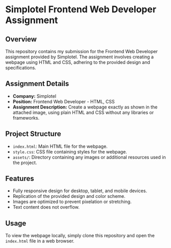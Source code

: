 # Simplotel Frontend Web Developer Assignment

## Overview

This repository contains my submission for the Frontend Web Developer assignment provided by Simplotel. The assignment involves creating a webpage using HTML and CSS, adhering to the provided design and specifications.

## Assignment Details

- **Company:** Simplotel
- **Position:** Frontend Web Developer - HTML, CSS
- **Assignment Description:** Create a webpage exactly as shown in the attached image, using plain HTML and CSS without any libraries or frameworks.

## Project Structure

- `index.html`: Main HTML file for the webpage.
- `style.css`: CSS file containing styles for the webpage.
- `assets/`: Directory containing any images or additional resources used in the project.

## Features

- Fully responsive design for desktop, tablet, and mobile devices.
- Replication of the provided design and color scheme.
- Images are optimized to prevent pixelation or stretching.
- Text content does not overflow.

## Usage

To view the webpage locally, simply clone this repository and open the `index.html` file in a web browser.

